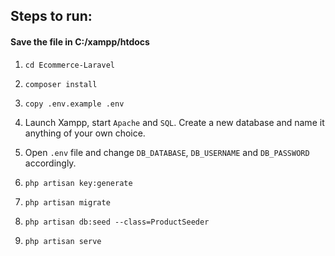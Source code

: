 ## Steps to run:  

#### Save the file in C:/xampp/htdocs

1. `cd Ecommerce-Laravel`  

2. `composer install`  

3. `copy .env.example .env`  

4. Launch Xampp, start `Apache` and `SQL`. Create a new database and name it anything of your own choice.  

5. Open `.env` file and change `DB_DATABASE`, `DB_USERNAME` and `DB_PASSWORD` accordingly.  

6. `php artisan key:generate`  

7. `php artisan migrate`  

8. `php artisan db:seed --class=ProductSeeder`  

9. `php artisan serve`
